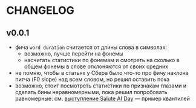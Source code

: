 # CHANGELOG

## v0.0.1

- фича `word duration` считается от длины слова в символах:
  - возможно, лучше перейти на фонемы
  - насчитать статистики по фонемам и смотреть на сколько в общем фонемы в слове отклоняются от своих средних
- не помню, чтобы в статьях у Сбера было что-то про фичу наклона питча (F0 slope) над всем словом, но решил оставить пока
- возможно, стоит посмотреть статистики по признакам глазами и сделать бины неравномерными, пока решил попробовать равномерные: см. [выступление Salute AI Day](https://youtu.be/p0Zy8vyPSO4?si=n0akZtg7XoESVzti) — пример квантилей
